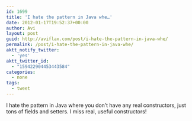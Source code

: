 ```yaml
---
id: 1699
title: 'I hate the pattern in Java whe…'
date: 2012-01-17T19:52:37+00:00
author: Avi
layout: post
guid: http://aviflax.com/post/i-hate-the-pattern-in-java-whe/
permalink: /post/i-hate-the-pattern-in-java-whe/
aktt_notify_twitter:
  - 'yes'
aktt_twitter_id:
  - "159422904453443584"
categories:
  - none
tags:
  - tweet
---
```

I hate the pattern in Java where you don’t have any real constructors, just tons of fields and setters. I miss real, useful constructors!